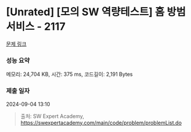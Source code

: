 # [Unrated] [모의 SW 역량테스트] 홈 방범 서비스 - 2117 

[문제 링크](https://swexpertacademy.com/main/code/problem/problemDetail.do?contestProbId=AV5V61LqAf8DFAWu) 

### 성능 요약

메모리: 24,704 KB, 시간: 375 ms, 코드길이: 2,191 Bytes

### 제출 일자

2024-09-04 13:10



> 출처: SW Expert Academy, https://swexpertacademy.com/main/code/problem/problemList.do